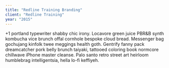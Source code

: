 ```yaml
---
title: "Redline Training Branding"
client: "Redline Training"
year: "2015"
---
```


+1 portland typewriter shabby chic irony. Locavore green juice PBR&B synth kombucha vice brunch offal cornhole bespoke cloud bread. Messenger bag gochujang kinfolk twee meggings health goth. Gentrify fanny pack dreamcatcher pork belly brunch taiyaki, tattooed coloring book normcore chillwave iPhone master cleanse. Palo santo retro street art heirloom humblebrag intelligentsia, hella lo-fi keffiyeh.

